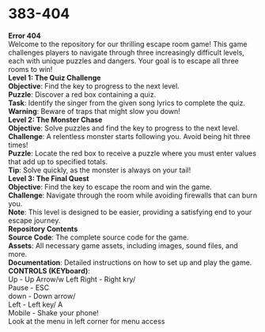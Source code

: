 # 383-404 </br>
**Error 404**</br>
Welcome to the repository for our thrilling escape room game! This game challenges players to navigate through three increasingly difficult levels, each with unique puzzles and dangers. Your goal is to escape all three rooms to win! <br>
**Level 1: The Quiz Challenge** <br>
**Objective**: Find the key to progress to the next level. <br>
****Puzzle****: Discover a red box containing a quiz. <br>
**Task**: Identify the singer from the given song lyrics to complete the quiz. <br>
**Warning**: Beware of traps that might slow you down!<br>
**Level 2: The Monster Chase** <br>
**Objective**: Solve puzzles and find the key to progress to the next level. <br>
**Challenge**: A relentless monster starts following you. Avoid being hit three times! <br>
**Puzzle**: Locate the red box to receive a puzzle where you must enter values that add up to specified totals. <br>
**Tip**: Solve quickly, as the monster is always on your tail! <br>
**Level 3: The Final Quest** <br>
**Objective**: Find the key to escape the room and win the game. <br>
**Challenge**: Navigate through the room while avoiding firewalls that can burn you. <br>
**Note**: This level is designed to be easier, providing a satisfying end to your escape journey. <br>
**Repository Contents**<br>
**Source Code**: The complete source code for the game. <br>
**Assets**: All necessary game assets, including images, sound files, and more. <br>
**Documentation**: Detailed instructions on how to set up and play the game. <br>
**CONTROLS (KEYboard)**: <br>
Up - Up Arrow/w Left Right - Right kry/ <br> Pause - ESC <br>
down - Down arrow/ <br> Left - Left key/ A <br>
Mobile - Shake your phone! <br>
Look at the menu in left corner for menu access
